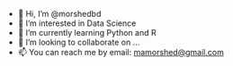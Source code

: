 - 👋 Hi, I’m @morshedbd
- 👀 I’m interested in Data Science
- 🌱 I’m currently learning Python and R
- 💞️ I’m looking to collaborate on ...
- 📫 You can reach me by email: mamorshed@gmail.com

<!---
morshedbd/morshedbd is a ✨ special ✨ repository because its `README.md` (this file) appears on your GitHub profile.
You can click the Preview link to take a look at your changes.
--->
